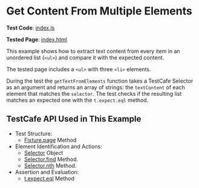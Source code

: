 # Get Content From Multiple Elements

**Test Code**: [index.js](index.js)

**Tested Page**: [index.html](index.html)

This example shows how to extract text content from every item in an unordered list (`<ul>`) and compare it with the expected content.

The tested page includes a `<ul>` with three `<li>` elements.

During the test the `getTextFromElements` function takes a TestCafe Selector as an argument and returns an array of strings: the `textContent` of each element that matches the `selector`. The test checks if the resulting list matches an expected one with the `t.expect.eql` method.

## TestCafe API Used in This Example

* Test Structure:
  * [Fixture.page](https://devexpress.github.io/testcafe/documentation/reference/test-api/fixture/page.html) Method
* Element Identification and Actions:
  * [Selector](https://devexpress.github.io/testcafe/documentation/reference/test-api/selector/) Object
  * [Selector.find](https://devexpress.github.io/testcafe/documentation/reference/test-api/selector/find.html) Method.
  * [Selector.nth](https://devexpress.github.io/testcafe/documentation/reference/test-api/selector/nth.html) Method.
* Assertion and Evaluation:
  * [t.expect.eql](https://devexpress.github.io/testcafe/documentation/reference/test-api/testcontroller/expect/eql.html) Method
